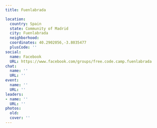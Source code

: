 ```yaml
---
title: Fuenlabrada

location:
  country: Spain
  state: Community of Madrid
  city: Fuenlabrada
  neighborhood: 
  coordinates: 40.2902056,-3.8035477
  plusCode: ''
social:
  name: Facebook
  URL: https://www.facebook.com/groups/free.code.camp.fuenlabrada
chat:
  name: ''
  URL: ''
event:
  name: ''
  URL: ''
leaders:
- name: ''
  URL: ''
photos:
  old: 
  cover: ''
---
```

